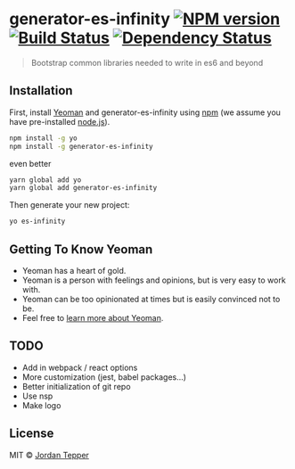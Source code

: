 # generator-es-infinity [![NPM version][npm-image]][npm-url] [![Build Status][travis-image]][travis-url] [![Dependency Status][daviddm-image]][daviddm-url]

> Bootstrap common libraries needed to write in es6 and beyond

## Installation

First, install [Yeoman](http://yeoman.io) and generator-es-infinity using [npm](https://www.npmjs.com/) (we assume you have pre-installed [node.js](https://nodejs.org/)).

```bash
npm install -g yo
npm install -g generator-es-infinity
```

even better

```bash
yarn global add yo
yarn global add generator-es-infinity
```

Then generate your new project:

```bash
yo es-infinity
```

## Getting To Know Yeoman

* Yeoman has a heart of gold.
* Yeoman is a person with feelings and opinions, but is very easy to work with.
* Yeoman can be too opinionated at times but is easily convinced not to be.
* Feel free to [learn more about Yeoman](http://yeoman.io/).

## TODO

* Add in webpack / react options
* More customization (jest, babel packages...)
* Better initialization of git repo
* Use nsp
* Make logo

## License

MIT © [Jordan Tepper]()

[npm-image]: https://badge.fury.io/js/generator-es-infinity.svg
[npm-url]: https://npmjs.org/package/generator-es-infinity
[travis-image]: https://travis-ci.org/HeroProtagonist/generator-es-es-infinity.svg?branch=master
[travis-url]: https://travis-ci.org/HeroProtagonist/generator-es-infinity
[daviddm-image]: https://david-dm.org/HeroProtagonist/generator-es-infinity.svg?theme=shields.io
[daviddm-url]: https://david-dm.org/HeroProtagonist/generator-es-infinity
